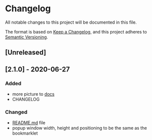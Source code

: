 # Changelog

All notable changes to this project will be documented in this file.

The format is based on [Keep a Changelog](https://keepachangelog.com/en/1.0.0/),
and this project adheres to [Semantic Versioning](https://semver.org/spec/v2.0.0.html).

## [Unreleased]

## [2.1.0] - 2020-06-27

### Added
- more picture to [docs](resources)
- CHANGELOG

### Changed
- [README.md](./README.md) file
- popup window width, height and positioning to be the same as the bookmarklet